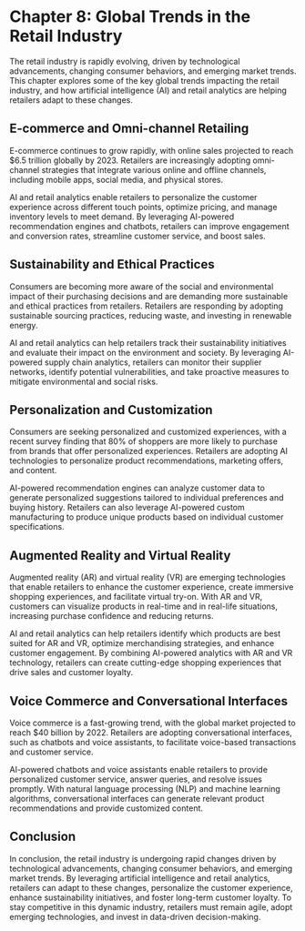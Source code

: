 Chapter 8: Global Trends in the Retail Industry
===============================================

The retail industry is rapidly evolving, driven by technological advancements, changing consumer behaviors, and emerging market trends. This chapter explores some of the key global trends impacting the retail industry, and how artificial intelligence (AI) and retail analytics are helping retailers adapt to these changes.

E-commerce and Omni-channel Retailing
-------------------------------------

E-commerce continues to grow rapidly, with online sales projected to reach $6.5 trillion globally by 2023. Retailers are increasingly adopting omni-channel strategies that integrate various online and offline channels, including mobile apps, social media, and physical stores.

AI and retail analytics enable retailers to personalize the customer experience across different touch points, optimize pricing, and manage inventory levels to meet demand. By leveraging AI-powered recommendation engines and chatbots, retailers can improve engagement and conversion rates, streamline customer service, and boost sales.

Sustainability and Ethical Practices
------------------------------------

Consumers are becoming more aware of the social and environmental impact of their purchasing decisions and are demanding more sustainable and ethical practices from retailers. Retailers are responding by adopting sustainable sourcing practices, reducing waste, and investing in renewable energy.

AI and retail analytics can help retailers track their sustainability initiatives and evaluate their impact on the environment and society. By leveraging AI-powered supply chain analytics, retailers can monitor their supplier networks, identify potential vulnerabilities, and take proactive measures to mitigate environmental and social risks.

Personalization and Customization
---------------------------------

Consumers are seeking personalized and customized experiences, with a recent survey finding that 80% of shoppers are more likely to purchase from brands that offer personalized experiences. Retailers are adopting AI technologies to personalize product recommendations, marketing offers, and content.

AI-powered recommendation engines can analyze customer data to generate personalized suggestions tailored to individual preferences and buying history. Retailers can also leverage AI-powered custom manufacturing to produce unique products based on individual customer specifications.

Augmented Reality and Virtual Reality
-------------------------------------

Augmented reality (AR) and virtual reality (VR) are emerging technologies that enable retailers to enhance the customer experience, create immersive shopping experiences, and facilitate virtual try-on. With AR and VR, customers can visualize products in real-time and in real-life situations, increasing purchase confidence and reducing returns.

AI and retail analytics can help retailers identify which products are best suited for AR and VR, optimize merchandising strategies, and enhance customer engagement. By combining AI-powered analytics with AR and VR technology, retailers can create cutting-edge shopping experiences that drive sales and customer loyalty.

Voice Commerce and Conversational Interfaces
--------------------------------------------

Voice commerce is a fast-growing trend, with the global market projected to reach $40 billion by 2022. Retailers are adopting conversational interfaces, such as chatbots and voice assistants, to facilitate voice-based transactions and customer service.

AI-powered chatbots and voice assistants enable retailers to provide personalized customer service, answer queries, and resolve issues promptly. With natural language processing (NLP) and machine learning algorithms, conversational interfaces can generate relevant product recommendations and provide customized content.

Conclusion
----------

In conclusion, the retail industry is undergoing rapid changes driven by technological advancements, changing consumer behaviors, and emerging market trends. By leveraging artificial intelligence and retail analytics, retailers can adapt to these changes, personalize the customer experience, enhance sustainability initiatives, and foster long-term customer loyalty. To stay competitive in this dynamic industry, retailers must remain agile, adopt emerging technologies, and invest in data-driven decision-making.
